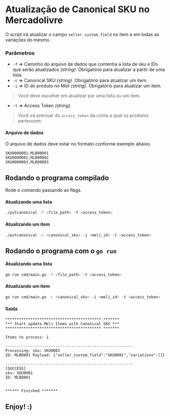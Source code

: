 # Atualização de Canonical SKU no Mercadolivre


O script irá atualizar o campo `seller_custom_field` no item e em todas as variações do mesmo.


### Parâmetros

- `-f` => Caminho do arquivo de dados que contenha a lista de sku e IDs que serão atualizados _(string)_. Obrigatório para atualizar a partir de uma lista.
- `-c` => Canonical SKU _(string)_. Obrigatório para atualizar um item.
- `-i` => ID do produto no Meli _(string)_. Obrigatório para atualizar um item.

> Você deve escolher em atualizar por uma lista ou um item. 

- `-t` => Access Token _(string)_.

> Você irá precisar do `access_token` da conta a qual os produtos pertencem.

#### Arquivo de dados 

O arquivo de dados deve estar no formato conforme exemplo abaixo.

```console
SKU0000001,MLB00001
SKU0000002,MLB00002
SKU0000003,MLB00003
```

## Rodando o programa compilado

Rode o comando passando as flags.

#### Atualizando uma lista  
```sh
./putcanonical -f <file_path> -t <access_token> 
```

#### Atualizando um item 
```sh
./putcanonical -c <canonical_sku> -i <meli_id> -t <access_token>  
```

## Rodando o programa com o `go run`

#### Atualizando uma lista  
```sh
go run cmd/main.go -f <file_path> -t <access_token> 
```

#### Atualizando um item 
```sh
go run cmd/main.go -c <canonical_sku> -i <meli_id> -t <access_token>  
```

#### Saida

```console
****************************************** *******
*** Start update Meli Items with Canonical SKU ***
****************************************** *******

Items to process: 1

--------------------------------------------------------
Processing: sku: SKU0001
ID: MLB0001 Payload: {"seller_custom_field":"SKU0001","variations":[]}

--------------------------------------------------------
[SUCCESS]
sku: SKU0001
ID: MLB0001


****** Finished *******
```

## Enjoy! :)
